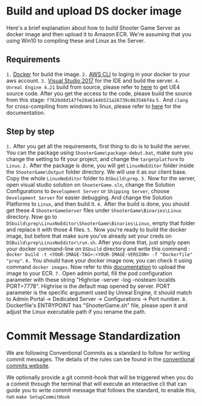 
# Build and upload DS docker image

Here's a brief explanation about how to build Shooter Game Server as docker image and then upload it to Amazon ECR.
We're assuming that you using Win10 to compiling these and Linux as the Server.

## Requirements

`1.` [Docker](https://www.docker.com/get-started) for build the image.
`2.` [AWS CLI](https://aws.amazon.com/cli/) to loging in your docker to your aws account.
`3.` [Visual Studio 2017](https://visualstudio.microsoft.com/downloads/) for the IDE and build the server.
`4.` `Unreal Engine 4.21` build from source, please refer to [here](https://wiki.unrealengine.com/GitHub_Setup) to get UE4 source code. After you get the access to the code, please build the source from this stage: `f7626ddd147fe20a6144b521a26739c863546f4a`
`5.` And `clang` for cross-compiling from windows to linux, please refer to [here](https://wiki.unrealengine.com/Compiling_For_Linux) for the documentation.

## Step by step
`1.` After you get all the requirements, first thing to do is to build the server. You can the package using `ShooterGame\package-debut.bat`, make sure you change the setting to fit your project, and change the `targetplatform` to `Linux`.
`2.` After the package is done, you will get `LinuxNoEditor` folder inside the `ShooterGame\Output` folder directory. We will use it as our client base. Copy the whole `LinuxNoEditor` folder to `DSbuild\prep`.
`3.` Now for the server, open visual studio solution on `ShooterGame.sln`, change the Solution Configurations to `Development Server` or `Shipping Server`, choose `Development Server` for easier debugging. And change the Solution Platforms to `Linux`, and then build it.
`4.` After the build is done, you should get these 4 `ShooterGameServer` files under `ShooterGame\Binaries\Linux` directory. Now go to `DSbuild\prep\LinuxNoEditor\ShooterGame\Binaries\Linux`, empty that folder and replace it with those 4 files.
`5.` Now you're ready to build the docker image, but before that make sure you've already set your creds on `DSBuild\prep\LinuxNoEditor\run.sh`. After you done that, just simply open your docker command-line on `DSbuild` directory and write this command : `docker build -t <YOUR-IMAGE-TAG>:<YOUR-IMAGE-VERSION> -f "Dockerfile" "prep"`.
`6.` You should have your docker image now, you can check it using command `docker images`. Now refer to this [documentation](https://docs.aws.amazon.com/AmazonECR/latest/userguide/docker-push-ecr-image.html) to upload the image to your ECR.
`7.` Open admin portal, fill the pod configuration parameter with these string "Highrise -server -log -nosteam localds PORT=7778". Highrise is the default map opened by server. PORT parameter is the specific argument used by Unreal Engine, it should match to Admin Portal -> Dedicated Server -> Configurations -> Port number.
`8.` Dockerfile's ENTRYPOINT has "ShooterGame.sh" file, please open it and adjust the Linux executable path if you rename the path.

# Commit Message Standardization
We are following Conventional Commits as a standard to follow for writing commit messages. The details of the rules can be found in the [conventional commits website](https://www.conventionalcommits.org/en/v1.0.0/). 

We optionally provide a git commit-hook that will be triggered when you do a commit through the terminal that will execute an interactive cli that can guide you to write commit message that follows the standard, to enable this, run `make SetupCommitHook`
